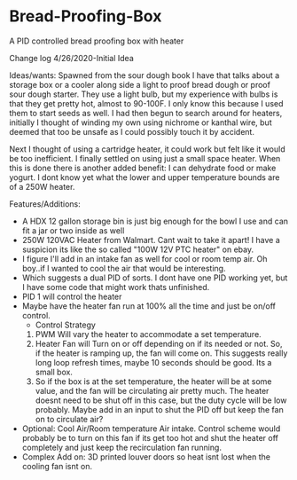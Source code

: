 # Bread-Proofing-Box
A PID controlled bread proofing box with heater

Change log
4/26/2020-Initial Idea


Ideas/wants: Spawned from the sour dough book I have that talks about a storage box or a cooler along side a light to proof bread dough or proof sour dough starter. They use a light bulb, but my experience with bulbs is that they get pretty hot, almost to 90-100F. I only know this because I used them to start seeds as well. I had then begun to search around for heaters, initially I thought of winding my own using nichrome or kanthal wire, but deemed that too be unsafe as I could possibly touch it by accident.

Next I thought of using a cartridge heater, it could work but felt like it would be too inefficient. I finally settled on using just a small space heater. When this is done there is another added benefit: I can dehydrate food or make yogurt. I dont know yet what the lower and upper temperature bounds are of a 250W heater.

Features/Additions:
* A HDX 12 gallon storage bin is just big enough for the bowl I use and can fit a jar or two inside as well
* 250W 120VAC Heater from Walmart. Cant wait to take it apart! I have a suspicion its like the so called "100W 12V PTC heater" on ebay.
* I figure I'll add in an intake fan as well for cool or room temp air. Oh boy..if I wanted to cool the air that would be interesting. 
* Which suggests a dual PID of sorts. I dont have one PID working yet, but I have some code that might work thats unfinished. 
* PID 1 will control the heater
* Maybe have the heater fan run at 100% all the time and just be on/off control. 
  * Control Strategy
  1) PWM Will vary the heater to accommodate a set temperature.
  2) Heater Fan will Turn on or off depending on if its needed or not. So, if the heater is ramping up, the fan will come on. This suggests really long loop refresh times, maybe 10 seconds should be good. Its a small box.
  3) So if the box is at the set temperature, the heater will be at some value, and the fan will be circulating air pretty much. The heater doesnt need to be shut off in this case, but the duty cycle will be low probably. Maybe add in an input to shut the PID off but keep the fan on to circulate air? 
* Optional: Cool Air/Room temperature Air intake. Control scheme would probably be to turn on this fan if its get too hot and shut the heater off completely and just keep the recirculation fan running.   
* Complex Add on: 3D printed louver doors so heat isnt lost when the cooling fan isnt on. 
